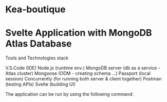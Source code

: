 # Kea-boutique

# Svelte Application with MongoDB Atlas Database

Tools and Technologies stack

V.S.Code (IDE)
Node.js (runtime env.)
MongoDB server (db as a service - Atlas cluster)
Mongoose (ODM - creating schema ...)
Passport (local session)
Concurrently (for running both server & client together)
Postman (testing APIs)
Svelte (building UI)

The application can be run by using the following command: <npm run dev>